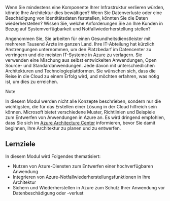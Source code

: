 Wenn Sie mindestens eine Komponente Ihrer Infrastruktur verlieren würden, könnte Ihre Architektur dies bewältigen? Wenn Sie Datenverluste oder eine Beschädigung von Identitätsdaten feststellen, könnten Sie die Daten wiederherstellen? Wissen Sie, welche Anforderungen Sie an Ihre Kunden in Bezug auf Systemverfügbarkeit und Notfallwiederherstellung stellen?

Angenommen Sie, Sie arbeiten für einen Gesundheitsdienstleister mit mehreren Tausend Ärzte im ganzen Land. Ihre IT-Abteilung hat kürzlich Anstrengungen unternommen, um den Platzbedarf im Datencenter zu verringern und die meisten IT-Systeme in Azure zu verlagern. Sie verwenden eine Mischung aus selbst entwickelten Anwendungen, Open Source- und Standardanwendungen. Jede davon mit unterschiedlichen Architekturen und Technologieplattformen. Sie wünschen sich, dass die Reise in die Cloud zu einem Erfolg wird, und möchten erfahren, was nötig ist, um dies zu erreichen.  

> [!NOTE]
> In diesem Modul werden nicht alle Konzepte beschrieben, sondern nur die wichtigsten, die für das Erstellen einer Lösung in der Cloud hilfreich sein können. Microsoft bietet verschiedene Muster, Richtlinien und Beispiele zum Entwerfen von Anwendungen in Azure an. Es wird dringend empfohlen, dass Sie sich im [Azure Architecture Center](https://docs.microsoft.com/azure/architecture/) informieren, bevor Sie damit beginnen, Ihre Architektur zu planen und zu entwerfen.

## <a name="learning-objectives"></a>Lernziele

In diesem Modul wird Folgendes thematisiert:

- Nutzen von Azure-Diensten zum Entwerfen einer hochverfügbaren Anwendung
- Integrieren von Azure-Notfallwiederherstellungsfunktionen in Ihre Architektur
- Sichern und Wiederherstellen in Azure zum Schutz Ihrer Anwendung vor Datenbeschädigung oder -verlust